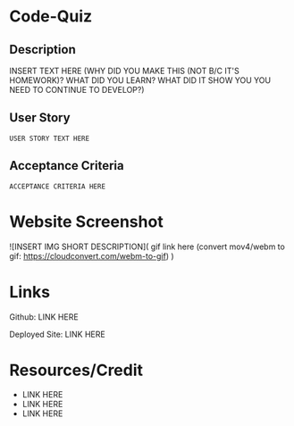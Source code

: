 # Code-Quiz
## Description
INSERT TEXT HERE (WHY DID YOU MAKE THIS (NOT B/C IT'S HOMEWORK)? WHAT DID YOU LEARN? WHAT DID IT SHOW YOU YOU NEED TO CONTINUE TO DEVELOP?)

## User Story

```
USER STORY TEXT HERE
```

## Acceptance Criteria

```
ACCEPTANCE CRITERIA HERE
```


# Website Screenshot

![INSERT IMG SHORT DESCRIPTION]( gif link here (convert mov4/webm to gif: https://cloudconvert.com/webm-to-gif) )

# Links

Github: LINK HERE

Deployed Site: LINK HERE


# Resources/Credit

* LINK HERE
* LINK HERE
* LINK HERE